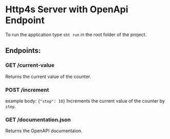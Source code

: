 # Http4s Server with OpenApi Endpoint

To run the application type `sbt run` in the root folder of the project.

## Endpoints:

### GET /current-value
Returns the current value of the counter.

### POST /increment
example body: `{"step": 10}`
Increments the current value of the counter by `step`.

### GET /documentation.json
Returns the OpenAPI documentaion.
